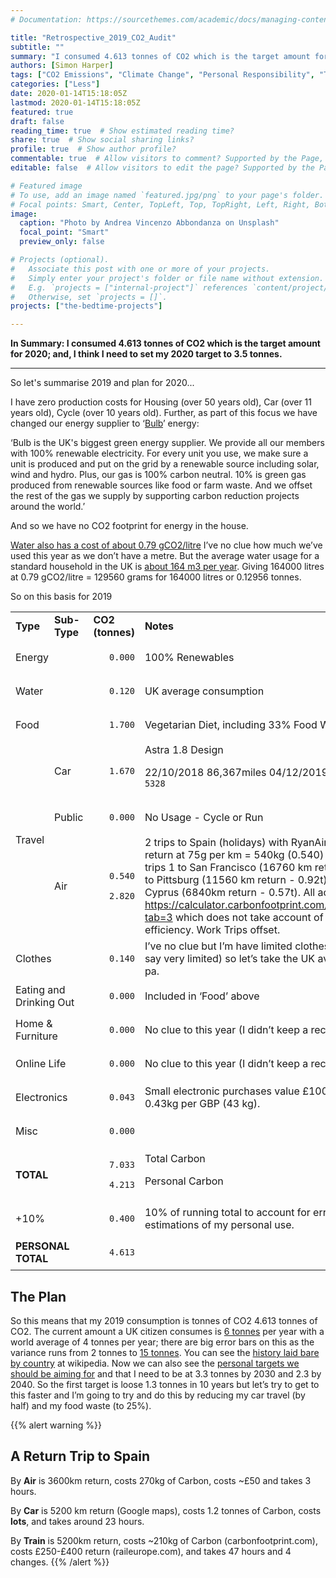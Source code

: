 ```yaml
---
# Documentation: https://sourcethemes.com/academic/docs/managing-content/

title: "Retrospective_2019_CO2_Audit"
subtitle: ""
summary: "I consumed 4.613 tonnes of CO2 which is the target amount for 2020; and, I think I need to set my 2020 target to 3.5 tonnes."
authors: [Simon Harper]
tags: ["CO2 Emissions", "Climate Change", "Personal Responsibility", "Travel", "Transport"]
categories: ["Less"]
date: 2020-01-14T15:18:05Z
lastmod: 2020-01-14T15:18:05Z
featured: true
draft: false
reading_time: true  # Show estimated reading time?
share: true  # Show social sharing links?
profile: true  # Show author profile?
commentable: true  # Allow visitors to comment? Supported by the Page, Post, and Docs content types.
editable: false  # Allow visitors to edit the page? Supported by the Page, Post, and Docs content types.

# Featured image
# To use, add an image named `featured.jpg/png` to your page's folder.
# Focal points: Smart, Center, TopLeft, Top, TopRight, Left, Right, BottomLeft, Bottom, BottomRight.
image:
  caption: "Photo by Andrea Vincenzo Abbondanza on Unsplash"
  focal_point: "Smart"
  preview_only: false

# Projects (optional).
#   Associate this post with one or more of your projects.
#   Simply enter your project's folder or file name without extension.
#   E.g. `projects = ["internal-project"]` references `content/project/deep-learning/index.md`.
#   Otherwise, set `projects = []`.
projects: ["the-bedtime-projects"]

---
```


**In Summary: I consumed 4.613 tonnes of CO2 which is the target amount for 2020; and, I think I need to set my 2020 target to 3.5 tonnes.**

---

So let's summarise 2019 and plan for 2020...

I have zero production costs for Housing (over 50 years old), Car (over 11 years old), Cycle (over 10 years old). Further, as part of this focus we have changed our energy supplier to ‘[Bulb](https://bulb.co.uk)’ energy:

‘Bulb is the UK's biggest green energy supplier. We provide all our members with 100% renewable electricity. For every unit you use, we make sure a unit is produced and put on the grid by a renewable source including solar, wind and hydro. Plus, our gas is 100% carbon neutral. 10% is green gas produced from renewable sources like food or farm waste. And we offset the rest of the gas we supply by supporting carbon reduction projects around the world.’ 

And so we have no CO2 footprint for energy in the house.

[Water also has a cost of about 0.79 gCO2/litre](https://oco-carbon.com/metrics/the-carbon-footprint-of-tap-water/) I’ve no clue how much we’ve used this year as we don’t have a metre. But the average water usage for a standard household in the UK is [about 164 m3 per year](https://www.onaverage.co.uk/consumption-averages/average-water-usage). Giving 164000 litres at 0.79 gCO2/litre = 129560 grams for 164000 litres or 0.12956 tonnes.

So on this basis for 2019 


<table>
  <tr>
   <td><strong>Type</strong>
   </td>
   <td><strong>Sub-Type</strong>
   </td>
   <td><strong>CO2 (tonnes)</strong>
   </td>
   <td><strong>Notes</strong>
   </td>
  </tr>
  <tr>
   <td colspan="2" >Energy
   </td>
   <td><p style="text-align: right">
<code>0.000</code></p>

   </td>
   <td>100% Renewables
   </td>
  </tr>
  <tr>
   <td colspan="2" >Water
   </td>
   <td><p style="text-align: right">
<code>0.120</code></p>

   </td>
   <td>UK average consumption
   </td>
  </tr>
  <tr>
   <td colspan="2" >Food
   </td>
   <td><p style="text-align: right">
<code>1.700</code></p>

   </td>
   <td>Vegetarian Diet, including 33% Food Waste
   </td>
  </tr>
  <tr>
   <td rowspan="3" >Travel
   </td>
   <td>Car
   </td>
   <td><p style="text-align: right">
<code>1.670</code></p>

   </td>
   <td>Astra 1.8 Design 
<p>
22/10/2018 86,367miles 04/12/2019 91,695 miles = <code>5328</code>
   </td>
  </tr>
  <tr>
   <td>Public
   </td>
   <td><p style="text-align: right">
<code>0.000</code></p>

   </td>
   <td>No Usage - Cycle or Run
   </td>
  </tr>
  <tr>
   <td>Air
   </td>
   <td><p style="text-align: right">
<code>0.540</code></p>

<p>
<p style="text-align: right">
<code>2.820</code></p>

   </td>
   <td>2 trips to Spain (holidays) with RyanAir at 3600km return at 75g per km = 540kg (0.540) tonnes. 3 work trips 1 to San Francisco (16760 km return - 1.33t) 1 to Pittsburg (11560 km return - 0.92t), and 1 to Cyprus (6840km return - 0.57t). All according to <a href="https://calculator.carbonfootprint.com/calculator.aspx?tab=3">https://calculator.carbonfootprint.com/calculator.aspx?tab=3</a> which does not take account of the airline efficiency. Work Trips offset.
   </td>
  </tr>
  <tr>
   <td colspan="2" >Clothes
   </td>
   <td><p style="text-align: right">
<code>0.140</code></p>

   </td>
   <td>I’ve no clue but I’m have limited clothes (my wife would say very limited) so let’s take the UK average of 140kg pa.
   </td>
  </tr>
  <tr>
   <td colspan="2" >Eating and Drinking Out
   </td>
   <td><p style="text-align: right">
<code>0.000</code></p>

   </td>
   <td>Included in ‘Food’ above
   </td>
  </tr>
  <tr>
   <td colspan="2" >Home & Furniture
   </td>
   <td><p style="text-align: right">
<code>0.000</code></p>

   </td>
   <td>No clue to this year (I didn’t keep a record)
   </td>
  </tr>
  <tr>
   <td colspan="2" >Online Life
   </td>
   <td><p style="text-align: right">
<code>0.000</code></p>

   </td>
   <td>No clue to this year (I didn’t keep a record)
   </td>
  </tr>
  <tr>
   <td colspan="2" >Electronics
   </td>
   <td><p style="text-align: right">
<code>0.043</code></p>

   </td>
   <td>Small electronic purchases value £100 this year at the 0.43kg per GBP (43 kg).
   </td>
  </tr>
  <tr>
   <td colspan="2" >Misc
   </td>
   <td><p style="text-align: right">
<code>0.000</code></p>

   </td>
   <td>
   </td>
  </tr>
  <tr>
   <td colspan="2" ><strong>TOTAL</strong>
   </td>
   <td><p style="text-align: right">
<code>7.033</code></p>

<p>
<p style="text-align: right">
<code>4.213</code></p>

   </td>
   <td>Total Carbon
<p>
Personal Carbon
   </td>
  </tr>
  <tr>
   <td colspan="2" >+10%
   </td>
   <td><p style="text-align: right">
<code>0.400</code></p>

   </td>
   <td>10% of running total to account for errors in estimations of my personal use.
   </td>
  </tr>
  <tr>
   <td colspan="2" ><strong>PERSONAL TOTAL</strong>
   </td>
   <td><p style="text-align: right">
<code>4.613</code></p>

   </td>
   <td>
   </td>
  </tr>
</table>

## The Plan

So this means that my 2019 consumption is tonnes of CO2 4.613 tonnes of CO2. The current amount a UK citizen consumes is [6 tonnes](https://www.ucsusa.org/global-warming/science-and-impacts/science/each-countrys-share-of-co2.html) per year with a world average of 4 tonnes per year; there are big error bars on this as the variance runs from 2 tonnes to [15 tonnes](https://www.ucsusa.org/global-warming/science-and-impacts/science/each-countrys-share-of-co2.html). You can see the [history laid bare by country](https://en.wikipedia.org/wiki/List_of_countries_by_carbon_dioxide_emissions_per_capita) at wikipedia. Now we can also see the [personal targets we should be aiming for](http://shrinkthatfootprint.com/carbon-targets-for-your-footprint) and that I need to be at 3.3 tonnes by 2030 and 2.3 by 2040. So the first target is loose 1.3 tonnes in 10 years but let’s try to get to this faster and I’m going to try and do this by reducing my car travel (by half) and my food waste (to 25%).

{{% alert warning %}}
## A Return Trip to Spain

By **Air** is 3600km return, costs 270kg of Carbon, costs ~£50 and takes 3 hours.

By **Car** is 5200 km return (Google maps), costs 1.2 tonnes of Carbon, costs **lots**, and takes around 23 hours.

By **Train** is 5200km return, costs ~210kg of Carbon (carbonfootprint.com), costs £250-£400 return (raileurope.com), and takes 47 hours and 4 changes.
{{% /alert %}}

